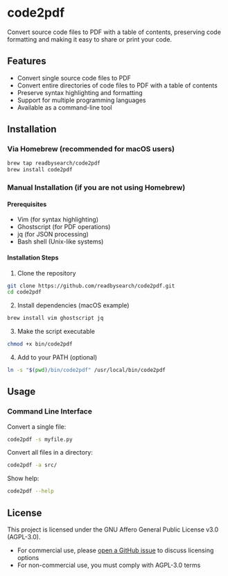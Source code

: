 # code2pdf

Convert source code files to PDF with a table of contents, preserving code formatting and making it easy to share or print your code.

## Features

- Convert single source code files to PDF
- Convert entire directories of code files to PDF with a table of contents
- Preserve syntax highlighting and formatting
- Support for multiple programming languages
- Available as a command-line tool

## Installation

### Via Homebrew (recommended for macOS users)

```bash
brew tap readbysearch/code2pdf
brew install code2pdf
```

### Manual Installation (if you are not using Homebrew)

#### Prerequisites

- Vim (for syntax highlighting)
- Ghostscript (for PDF operations)
- jq (for JSON processing)
- Bash shell (Unix-like systems)

#### Installation Steps

1. Clone the repository
```bash
git clone https://github.com/readbysearch/code2pdf.git
cd code2pdf
```

2. Install dependencies (macOS example)
```bash
brew install vim ghostscript jq
```

3. Make the script executable
```bash
chmod +x bin/code2pdf
```

4. Add to your PATH (optional)
```bash
ln -s "$(pwd)/bin/code2pdf" /usr/local/bin/code2pdf
```

## Usage

### Command Line Interface

Convert a single file:
```bash
code2pdf -s myfile.py
```

Convert all files in a directory:
```bash
code2pdf -a src/
```

Show help:
```bash
code2pdf --help
```

## License

This project is licensed under the GNU Affero General Public License v3.0 (AGPL-3.0).

- For commercial use, please [open a GitHub issue](https://github.com/readbysearch/code2pdf/issues) to discuss licensing options
- For non-commercial use, you must comply with AGPL-3.0 terms